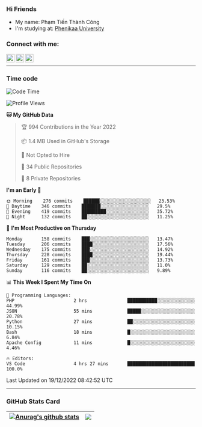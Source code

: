 ### Hi Friends

- My name: Phạm Tiến Thành Công
- I'm studying at: [Phenikaa University]


### Connect with me:
[<img align="left" alt="PhamTienThanhCong | Facebook" width="22px" src="https://upload.wikimedia.org/wikipedia/commons/thumb/1/16/Facebook-icon-1.png/640px-Facebook-icon-1.png" />][facebook]
[<img align="left" alt="PhamTienThanhCong | Zalo" width="22px" src="https://www.anphatpc.com.vn/template/anphat_2020v2/images/icon-zalo.jpg" />][zalo]
[<img align="left" alt="PhamTienThanhCong | LinkedIn" width="22px" src="https://cdn3.iconfinder.com/data/icons/inficons/512/linkedin.png" />][linkedin]

<br />

---

### Time code

<!--START_SECTION:waka-->
![Code Time](http://img.shields.io/badge/Code%20Time-807%20hrs%2016%20mins-blue)

![Profile Views](http://img.shields.io/badge/Profile%20Views-31-blue)

**🐱 My GitHub Data** 

> 🏆 994 Contributions in the Year 2022
 > 
> 📦 1.4 MB Used in GitHub's Storage 
 > 
> 🚫 Not Opted to Hire
 > 
> 📜 34 Public Repositories 
 > 
> 🔑 8 Private Repositories  
 > 
**I'm an Early 🐤** 

```text
🌞 Morning    276 commits    ██████░░░░░░░░░░░░░░░░░░░   23.53% 
🌆 Daytime    346 commits    ███████░░░░░░░░░░░░░░░░░░   29.5% 
🌃 Evening    419 commits    █████████░░░░░░░░░░░░░░░░   35.72% 
🌙 Night      132 commits    ██░░░░░░░░░░░░░░░░░░░░░░░   11.25%

```
📅 **I'm Most Productive on Thursday** 

```text
Monday       158 commits    ███░░░░░░░░░░░░░░░░░░░░░░   13.47% 
Tuesday      206 commits    ████░░░░░░░░░░░░░░░░░░░░░   17.56% 
Wednesday    175 commits    ███░░░░░░░░░░░░░░░░░░░░░░   14.92% 
Thursday     228 commits    ████░░░░░░░░░░░░░░░░░░░░░   19.44% 
Friday       161 commits    ███░░░░░░░░░░░░░░░░░░░░░░   13.73% 
Saturday     129 commits    ██░░░░░░░░░░░░░░░░░░░░░░░   11.0% 
Sunday       116 commits    ██░░░░░░░░░░░░░░░░░░░░░░░   9.89%

```


📊 **This Week I Spent My Time On** 

```text
💬 Programming Languages: 
PHP                      2 hrs               ███████████░░░░░░░░░░░░░░   44.99% 
JSON                     55 mins             █████░░░░░░░░░░░░░░░░░░░░   20.78% 
Python                   27 mins             ██░░░░░░░░░░░░░░░░░░░░░░░   10.15% 
Bash                     18 mins             █░░░░░░░░░░░░░░░░░░░░░░░░   6.84% 
Apache Config            11 mins             █░░░░░░░░░░░░░░░░░░░░░░░░   4.46%

🔥 Editors: 
VS Code                  4 hrs 27 mins       █████████████████████████   100.0%

```


 Last Updated on 19/12/2022 08:42:52 UTC
<!--END_SECTION:waka-->

---

### GitHub Stats Card

| <a href="https://github.com/phamtienthanhcong"><img align="center" src="https://github-readme-stats.vercel.app/api?username=PhamTienThanhCong&show_icons=true&include_all_commits=true&theme=buefy&hide_border=true&theme=ocean_dark" alt="Anurag's github stats" /></a> | <a href="https://github.com/phamtienthanhcong"><img align="center" src="https://github-readme-stats.vercel.app/api/top-langs/?username=PhamTienThanhCong&layout=compact&theme=buefy&hide_border=true&theme=ocean_dark" /></a> |
| ------------- | ------------- |

[Phenikaa University]: https://phenikaa-uni.edu.vn/vi
[facebook]: https://www.facebook.com/phamtienthanhcong
[linkedin]: https://linkedin.com/in/phamtienthanhcong
[zalo]: https://zalo.me/0396396332
[tiktok]: https://www.tiktok.com/@phamtienthanhcong
[web]: https://github.com/PhamTienThanhCong/web_dev
[min project]: https://github.com/PhamTienThanhCong/Project-Of-Web
[c and cpp]: https://github.com/PhamTienThanhCong/Code_C_and_Cpro
[python]: https://github.com/PhamTienThanhCong/Python_beginer
